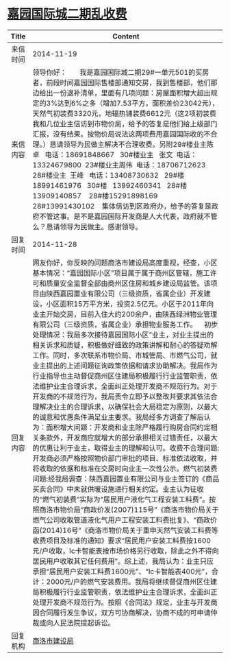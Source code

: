 # <a href="http://www.shangluo.gov.cn/zmhd/ldxxxx.jsp?urltype=leadermail.LeaderMailContentUrl&wbtreeid=1112&leadermailid=2823">嘉园国际城二期乱收费</a>
| Title |                                                                                                                                                                                                                                                                                                                                                                                                                                                                                                          Content                                                                                                                                                                                                                                                                                                                                                                                                                                                                                                           |
|:-----:|----------------------------------------------------------------------------------------------------------------------------------------------------------------------------------------------------------------------------------------------------------------------------------------------------------------------------------------------------------------------------------------------------------------------------------------------------------------------------------------------------------------------------------------------------------------------------------------------------------------------------------------------------------------------------------------------------------------------------------------------------------------------------------------------------------------------------------------------------------------------------------------------------------------------------------------------------------------------------------------------------------------------------|
| 来信时间  | 2014-11-19                                                                                                                                                                                                                                                                                                                                                                                                                                                                                                                                                                                                                                                                                                                                                                                                                                                                                                                                                                                                                 |
| 来信内容  | 领导你好：       我是嘉园国际城二期29#一单元501的买房者，前段时间嘉园国际售楼部通知交房，我到售楼部，他们那边给出一份退补清单，里面有几项问题：房屋面积增大超出规定的3%达到6%之多（增加7.53平方，面积差价23042元），天然气初装费3320元，地辐热铺装费6612元（这2项初装费我和几位业主信访到市物价局，给予的答复是他们给上级部门汇报，没有结果。按物价局说法这两项费用嘉园国际收的不合理。）恳请领导为民做主解决不合理收费。另附29#楼业主陈卓   电话：18691848667   30#楼业主   张文  电话：13324679800  23#楼业主周伟  电话：18706712623  28#楼业主  王峰   电话：13408730632   29#楼   18991461976   30#楼   13992460341   28#楼    13909140857    28#楼15291898169   28#13991430102    集体信访到区政府办，给予的答复是政府不管这事。是不是嘉园国际开发商是人大代表，政府就不管么？恳请领导为民做主。感谢领导。                                                                                                                                                                                                                                                                                                                                                                                                                                                                                                         |
| 回复时间  | 2014-11-28                                                                                                                                                                                                                                                                                                                                                                                                                                                                                                                                                                                                                                                                                                                                                                                                                                                                                                                                                                                                                 |
| 回复内容  | 网友你好，你反映的问题商洛市建设局高度重视，经查，小区基本情况：“嘉园国际小区”项目属于属于商州区管辖，施工许可和质量安全监督全部由商州区住房和城乡建设局监管。该项目由陕西嘉园置业有限公司（三级资质，省属企业）开发建设，小区面积15万平方米，投资2.5亿元。小区于2011年向业主开始交房，目前入住大约200余户，由陕西绿洲物业管理有限公司（三级资质，省属企业）承担物业服务工作。    初步处理情况：我局多次接待嘉园国际小区”业主，对业主提出的相关诉求和质疑，积极做好细致的政策讲解和耐心的答疑劝解工作。同时，多次联系市物价局、市城管局、市燃气公司，就业主提出的上述问题征询政策依据和请求协助解决。我局作为行业指导也主动督促商州区住建局积极履行行业监管职责，依法维护业主合理诉求，全面纠正处理开发商不规范行为。对于开发商的不规范行为，我局责令立即予以整改并要求其依法合理解决业主的合理诉求，以确保社会大局稳定为原则，以最大的诚意和优惠条件满足业主要求。我局经多方调查了解后认为：面积增大问题：开发商和业主除严格履行购房合同约定相关条款外，开发商应就增大的部分承担相关过错责任，以最大的优惠让利于业主，取得业主的理解和认可。收费不合理问题:开发商必须严格按照物价部门审批的项目、标准依法收取，并将收取的依据和标准在交房时向业主一次性公示。燃气初装费问题:经我局调查：陕西嘉园置业有限公司与业主签订的《商品买卖合同》中未就供暖设施进行相关约定。业主认为征收的“燃气初装费”实际为“居民用户液化气工程安装工料费”。按照商洛市物价局“商政价发(2007)115号”《商洛市物价局关于燃气公司收取管道液化气用户工程安装工料费批复》、“商政价函(2014)16号”《商洛市物价局关于重申天然气安装工料费等收费项目及标准的通知》要求“居民用户安装工料费按1600元/户收取，Ic卡智能表按市场价格另行收取，除此之外不得向居民用户收取其它任何费用”。综上述，我局认为：业主只应承担“居民用户安装工料费1600元”、“Ic卡智能表400元”，合计：2000元/户的燃气安装费用。我局将继续督促商州区住建局积极履行行业监管职责，依法维护业主合理诉求，全面纠正处理开发商不规范行为。按照《合同法》规定，业主与开发商因合同履行发生争议，双方可协商解决，协商不成的可申请仲裁或向人民法院提起诉讼。 |
| 回复机构  | <a href="../../categories/agencies/商洛市建设局.md">商洛市建设局</a>                                                                                                                                                                                                                                                                                                                                                                                                                                                                                                                                                                                                                                                                                                                                                                                                                                                                                                                                                                   |